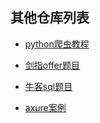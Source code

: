 
## 其他仓库列表

- [python爬虫教程](https://github.com/ZGG2016/python-crawler-tutorial-itcast)

- [剑指offer题目](https://github.com/ZGG2016/jianzhi-offer)

- [牛客sql题目](https://github.com/ZGG2016/sql-practice-niuke)

- [axure案例](https://github.com/ZGG2016/axurecase)
